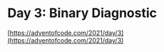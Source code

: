 # Day 3: Binary Diagnostic

[https://adventofcode.com/2021/day/3](https://adventofcode.com/2021/day/3)
